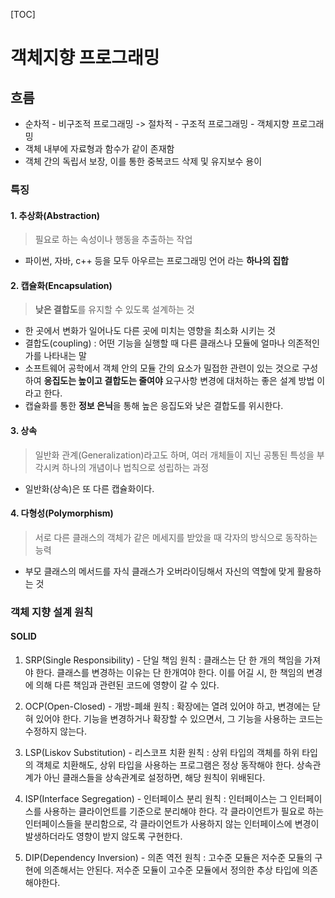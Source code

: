 [TOC]

# 객체지향 프로그래밍

## 흐름

- 순차적 - 비구조적 프로그래밍 -> 절차적 - 구조적 프로그래밍 - 객체지향 프로그래밍
- 객체 내부에 자료형과 함수가 같이 존재함
- 객체 간의 독립서 보장, 이를 통한 중복코드 삭제 및 유지보수 용이

### 특징

#### 1. 추상화(Abstraction)

> 필요로 하는 속성이나 행동을 추출하는 작업

- 파이썬, 자바, c++ 등을 모두 아우르는 프로그래밍 언어 라는 **하나의 집합**

#### 2. 캡슐화(Encapsulation)

> **낮은 결합도**를 유지할 수 있도록 설계하는 것

- 한 곳에서 변화가 일어나도 다른 곳에 미치는 영향을 최소화 시키는 것
- 결합도(coupling) : 어떤 기능을 실행할 때 다른 클래스나 모듈에 얼마나 의존적인가를 나타내는 말
- 소프트웨어 공학에서 객체 안의 모듈 간의 요소가 밀접한 관련이 있는 것으로 구성하여 **응집도는 높이고 결합도는 줄여야** 요구사항 변경에 대처하는 좋은 설계 방법 이라고 한다.
- 캡슐화를 통한 **정보 은닉**을 통해 높은 응집도와 낮은 결합도를 위시한다.

#### 3. 상속

> 일반화 관계(Generalization)라고도 하며, 여러 개체들이 지닌 공통된 특성을 부각시켜 하나의 개념이나 법칙으로 성립하는 과정

- 일반화(상속)은 또 다른 캡슐화이다.

#### 4. 다형성(Polymorphism)

> 서로 다른 클래스의 객체가 같은 메세지를 받았을 때 각자의 방식으로 동작하는 능력

- 부모 클래스의 메서드를 자식 클래스가 오버라이딩해서 자신의 역할에 맞게 활용하는 것

### 객체 지향 설계 원칙

#### SOLID

1. SRP(Single Responsibility) - 단일 책임 원칙 : 클래스는 단 한 개의 책임을 가져야 한다. 클래스를 변경하는 이유는 단 한개여야 한다. 이를 어길 시, 한 책임의 변경에 의해 다른 책임과 관련된 코드에 영향이 갈 수 있다.

2. OCP(Open-Closed) - 개방-폐쇄 원칙 : 확장에는 열려 있어야 하고, 변경에는 닫혀 있어야 한다. 기능을 변경하거나 확장할 수 있으면서, 그 기능을 사용하는 코드는 수정하지 않는다.

3. LSP(Liskov Substitution) - 리스코프 치환 원칙 : 상위 타입의 객체를 하위 타입의 객체로 치환해도, 상위 타입을 사용하는 프로그램은 정상 동작해야 한다. 상속관계가 아닌 클래스들을 상속관계로 설정하면, 해당 원칙이 위배된다.

4. ISP(Interface Segregation) - 인터페이스 분리 원칙 : 인터페이스는 그 인터페이스를 사용하는 클라이언트를 기준으로 분리해야 한다. 각 클라이언트가 필요로 하는 인터페이스들을 분리함으로, 각 클라이언트가 사용하지 않는 인터페이스에 변경이 발생하더라도 영향이 받지 않도록 구현한다.

5. DIP(Dependency Inversion) - 의존 역전 원칙 : 고수준 모듈은 저수준 모듈의 구현에 의존해서는 안된다. 저수준 모듈이 고수준 모듈에서 정의한 추상 타입에 의존해야한다.

